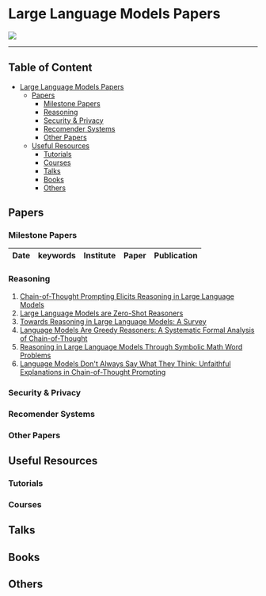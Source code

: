 # Large Language Models Papers

![](resources/image1.gif)

---

## Table of Content

- [Large Language Models Papers](#Large-Language-Models-Papers)
  - [Papers](#papers)
    - [Milestone Papers](#Milestone-Papers)
    - [Reasoning](#Reasoning)
    - [Security & Privacy](#Security-&-Privacy)
    - [Recomender Systems](#Recomender-Systems)
    - [Other Papers](#Other-Papers)
  - [Useful Resources](#Useful-Resources)
    - [Tutorials](#Tutorials)
    - [Courses](#Courses)
    - [Talks](#Talks)
    - [Books](#Books)
    - [Others](#Others)


## Papers

### Milestone Papers

|  Date  |       keywords       |    Institute    | Paper                                                                                                                                                                               | Publication |
| :-----: | :------------------: | :--------------: | :---------------------------------------------------------------------------------------------------------------------------------------------------------------------------------- | :---------: |




### Reasoning 
1. [Chain-of-Thought Prompting Elicits Reasoning in Large Language Models](https://proceedings.neurips.cc/paper_files/paper/2022/file/9d5609613524ecf4f15af0f7b31abca4-Paper-Conference.pdf)
2. [Large Language Models are Zero-Shot Reasoners](https://proceedings.neurips.cc/paper_files/paper/2022/file/8bb0d291acd4acf06ef112099c16f326-Supplemental-Conference.pdf)
3. [Towards Reasoning in Large Language Models: A Survey](https://arxiv.org/abs/2212.10403)
4. [Language Models Are Greedy Reasoners: A Systematic Formal Analysis of Chain-of-Thought](https://arxiv.org/abs/2210.01240)
5. [Reasoning in Large Language Models Through Symbolic Math Word Problems](https://arxiv.org/abs/2308.01906)
6. [Language Models Don't Always Say What They Think: Unfaithful Explanations in Chain-of-Thought Prompting](https://arxiv.org/abs/2305.04388)

### Security & Privacy

### Recomender Systems

### Other Papers

## Useful Resources

### Tutorials

### Courses

## Talks

## Books

## Others




